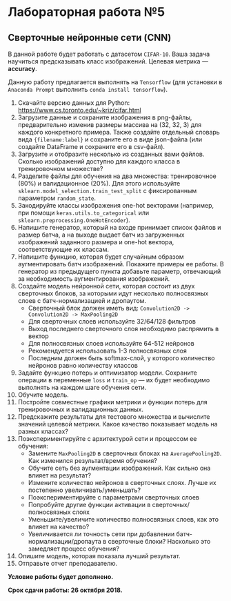 # Лабораторная работа №5
## Сверточные нейронные сети (CNN)

В данной работе будет работать с датасетом `CIFAR-10`. Ваша задача научиться предсказывать класс изображений. Целевая метрика — **accuracy**.

Данную работу предлагается выполнять на `Tensorflow` (для установки в `Anaconda Prompt` выполнить `conda install tensorflow`).

1. Скачайте версию данных для Python: https://www.cs.toronto.edu/~kriz/cifar.html
2. Загрузите данные и сохраните изображения в png-файлы, предварительно изменив размеры массива на (32, 32, 3) для каждого конкретного примера. Также создайте отдельный словарь вида `{filename:label}` и сохраните его в виде json-файла (или создайте DataFrame и сохраните его в csv-файл).
3. Загрузите и отобразите несколько из созданных вами файлов. Сколько изображений доступно для каждого класса в тренировочном множестве?
4. Разделите файлы для обучения на два множества: тренировочное (80%) и валидационное (20%). Для этого используйте `sklearn.model_selection.train_test_split` с фиксированным параметром `random_state`.
5. Закодируйте классы изображения one-hot векторами (например, при помощи `keras.utils.to_categorical` или `sklearn.preprocessing.OneHotEncoder`).
6. Напишите генератор, который на входе принимает список файлов и размер батча, а на выходе выдает батч из загруженных изображений заданного размера и one-hot вектора, соответствующие их классам.
7. Напишите функцию, которая будет случайным образом аугментировать батч изображений. Покажите примеры ее работы. В генератор из предыдущего пункта добавьте параметр, отвечающий за необходимость аугментирования изображений.
8. Создайте модель нейронной сети, которая состоит из двух сверточных блоков, за которыми идут несколько полносвязных слоев с батч-нормализацией и дропаутом.
    * Сверточный блок должен иметь вид: `Convolution2D -> Convolution2D -> MaxPooling2D`
    * Для сверточных слоев используйте 32/64/128 фильтров
    * Выход последнего сверточного слоя необходимо распрямить в вектор
    * Для полносвязных слоев используйте 64-512 нейронов
    * Рекомендуется использовать 1-3 полносвязных слоя
    * Последним должен быть softmax-слой, у которого количество нейронов равно количеству классов
9. Задайте функцию потерь и оптимизатор модели. Сохраните операции в переменные `loss` и `train_op` — их будет необходимо выполнять на каждом шаге обучения сети.
10. Обучите модель. 
11. Постройте совместные графики метрики и функции потерь для тренировочных и валидационных данных.
12. Предскажите результаты для тестового множества и вычислите значений целевой метрики. Какое качество показывает модель на разных классах?
13. Поэкспериментируйте с архитектурой сети и процессом ее обучения:
    * Замените `MaxPooling2D` в сверточных блоках на `AveragePooling2D`. Как изменился результат/время обучения?
    * Обучите сеть без аугментации изображений. Как сильно она влияет на результат? 
    * Измените количество нейронов в сверточных слоях. Лучше их постепенно увеличивать/уменьшать?
    * Поэкспериментируйте с параметрами сверточных слоев
    * Попробуйте другие функции активации в сверточных/полносвязных слоях
    * Уменьшите/увеличите количество полносвязных слоев, как это влияет на качество?
    * Увеличивается ли точность сети при добавлении батч-нормализации/дропаута в сверточные блоки? Насколько это замедляет процесс обучения?
14. Опишите модель, которая показала лучший результат.
15. Отправьте отчет преподавателю.

**Условие работы будет дополнено.**
   
**Срок сдачи работы: 26 октября 2018.**
